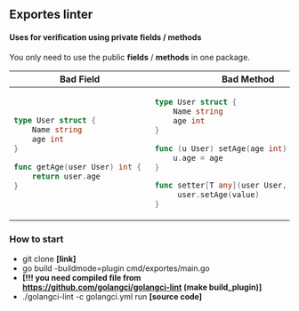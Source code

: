 ## Exportes linter

#### Uses for verification using private **fields** / **methods**

You only need to use the public **fields** / **methods** in one package.
<table>
<thead><tr><th>Bad Field</th><th>Bad Method</th></tr></thead>
<tbody>
<tr><td>

```go
type User struct {
    Name string
    age int
}

func getAge(user User) int { 
    return user.age
}
```

</td><td>

```go
type User struct {
    Name string
    age int
}

func (u User) setAge(age int) {
    u.age = age
}

func setter[T any](user User, value T) { 
     user.setAge(value)
}
```

</td></tr>
</tbody></table>


### How to start
* git clone __[link]__
* go build -buildmode=plugin cmd/exportes/main.go
* __[!!! you need compiled file from https://github.com/golangci/golangci-lint (make build_plugin)]__
* ./golangci-lint -c golangci.yml run __[source code]__